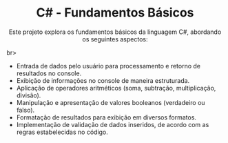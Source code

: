 <h1 align="center"> C# - Fundamentos Básicos</h1>

<p align="center">
Este projeto explora os fundamentos básicos da linguagem C#, abordando os seguintes aspectos:</p>br>

- Entrada de dados pelo usuário para processamento e retorno de resultados no console.
- Exibição de informações no console de maneira estruturada.
- Aplicação de operadores aritméticos (soma, subtração, multiplicação, divisão).
- Manipulação e apresentação de valores booleanos (verdadeiro ou falso).
- Formatação de resultados para exibição em diversos formatos.
- Implementação de validação de dados inseridos, de acordo com as regras estabelecidas no código.


